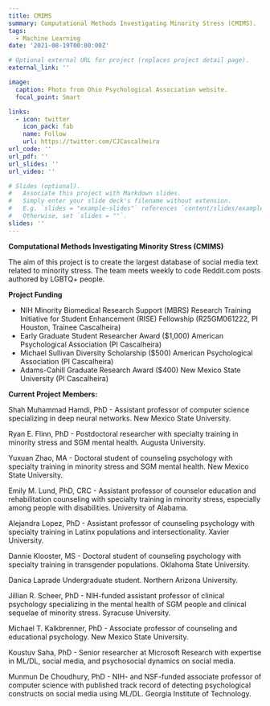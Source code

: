 ```yaml
---
title: CMIMS
summary: Computational Methods Investigating Minority Stress (CMIMS).
tags:
  - Machine Learning
date: '2021-08-19T00:00:00Z'

# Optional external URL for project (replaces project detail page).
external_link: ''

image:
  caption: Photo from Ohio Psychological Association website.
  focal_point: Smart

links:
  - icon: twitter
    icon_pack: fab
    name: Follow
    url: https://twitter.com/CJCascalheira
url_code: ''
url_pdf: ''
url_slides: ''
url_video: ''

# Slides (optional).
#   Associate this project with Markdown slides.
#   Simply enter your slide deck's filename without extension.
#   E.g. `slides = "example-slides"` references `content/slides/example-slides.md`.
#   Otherwise, set `slides = ""`.
slides: ''
---
```


**Computational Methods Investigating Minority Stress (CMIMS)**

The aim of this project is to create the largest database of social media text related to minority stress. The team meets weekly to code Reddit.com posts authored by LGBTQ+ people. 

**Project Funding**

* NIH Minority Biomedical Research Support (MBRS) Research Training Initiative for Student Enhancement (RISE) Fellowship (R25GM061222, PI Houston, Trainee Cascalheira)
* Early Graduate Student Researcher Award ($1,000) American Psychological Association (PI Cascalheira)
* Michael Sullivan Diversity Scholarship ($500) American Psychological Association  (PI Cascalheira)
* Adams-Cahill Graduate Research Award ($400) New Mexico State University (PI Cascalheira)

**Current Project Members:**

Shah Muhammad Hamdi, PhD - Assistant professor of computer science specializing in deep neural networks. New Mexico State University.

Ryan E. Flinn, PhD - Postdoctoral researcher with specialty training in minority stress and SGM mental health. Augusta University. 

Yuxuan Zhao, MA	 - Doctoral student of counseling psychology with specialty training in minority stress and SGM mental health. New Mexico State University.	

Emily M. Lund, PhD, CRC - Assistant professor of counselor education and rehabilitation counseling with specialty training in minority stress, especially among people with disabilities. University of Alabama.	

Alejandra Lopez, PhD  - Assistant professor of counseling psychology with specialty training in Latinx populations and intersectionality. Xavier University. 

Dannie Klooster, MS	 - Doctoral student of counseling psychology with specialty training in transgender populations. Oklahoma State University.

Danica Laprade	Undergraduate student. Northern Arizona University.

Jillian R. Scheer, PhD - NIH-funded assistant professor of clinical psychology specializing in the mental health of SGM people and clinical sequelae of minority stress. Syracuse University.

Michael T. Kalkbrenner, PhD	 - Associate professor of counseling and educational psychology. New Mexico State University.

Koustuv Saha, PhD - Senior researcher at Microsoft Research with expertise in ML/DL, social media, and psychosocial dynamics on social media.

Munmun De Choudhury, PhD - NIH- and NSF-funded associate professor of computer science with published track record of detecting psychological constructs on social media using ML/DL. Georgia Institute of Technology.

